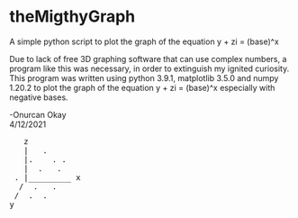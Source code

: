 # theMigthyGraph
A simple python script to plot the graph of the equation y + zi = (base)^x

Due to lack of free 3D graphing software that can use complex numbers, a program like this was necessary, in order to extinguish my ignited curiosity. This program was written using python 3.9.1, matplotlib 3.5.0 and numpy 1.20.2 to plot the graph of the equation y + zi = (base)^x especially with negative bases.                     
                                         
-Onurcan Okay <br> 4/12/2021

<pre>
   z           
   |   .       
   |.    . .   
   |  .   .    
 . |_________ x
  /  .   .     
 /  .  .       
y              
</pre>

